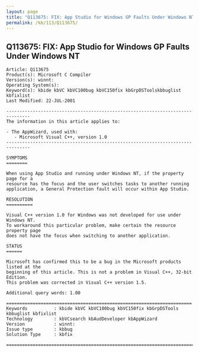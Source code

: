 ```yaml
---
layout: page
title: "Q113675: FIX: App Studio for Windows GP Faults Under Windows NT"
permalink: /kb/113/Q113675/
---
```


## Q113675: FIX: App Studio for Windows GP Faults Under Windows NT

	Article: Q113675
	Product(s): Microsoft C Compiler
	Version(s): winnt:
	Operating System(s): 
	Keyword(s): kbide kbVC kbVC100bug kbVC150fix kbGrpDSToolskbbuglist kbfixlist
	Last Modified: 22-JUL-2001
	
	-------------------------------------------------------------------------------
	The information in this article applies to:
	
	- The AppWizard, used with:
	   - Microsoft Visual C++, version 1.0 
	-------------------------------------------------------------------------------
	
	SYMPTOMS
	========
	
	When using App Studio and running under Windows NT, if the property page for a
	resource has the focus and the user switches tasks to another running
	application, a General Protection fault will occur within App Studio.
	
	RESOLUTION
	==========
	
	Visual C++ version 1.0 for Windows was not developed for use under Windows NT.
	To workaround this particular problem, make certain the resource property page
	does not have the focus when switching to another application.
	
	STATUS
	======
	
	Microsoft has confirmed this to be a bug in the Microsoft products listed at the
	beginning of this article. This is not a problem in Visual C++, 32-bit Edition.
	This problem was corrected in Visual C++ version 1.5.
	
	Additional query words: 1.00
	
	======================================================================
	Keywords          : kbide kbVC kbVC100bug kbVC150fix kbGrpDSTools kbbuglist kbfixlist
	Technology        : kbVCsearch kbAudDeveloper kbAppWizard
	Version           : winnt:
	Issue type        : kbbug
	Solution Type     : kbfix
	
	=============================================================================
	
